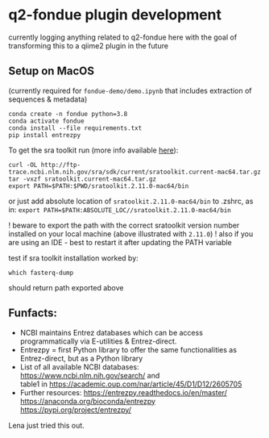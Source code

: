# q2-fondue plugin development
currently logging anything related to q2-fondue here with the goal of transforming this to a qiime2 plugin in the future

## Setup on MacOS
(currently required for `fondue-demo/demo.ipynb` that includes extraction of sequences & metadata)

````
conda create -n fondue python=3.8
conda activate fondue
conda install --file requirements.txt
pip install entrezpy
````

To get the sra toolkit run (more info available [here](https://github.com/ncbi/sra-tools/wiki/02.-Installing-SRA-Toolkit)): 
````
curl -OL http://ftp-trace.ncbi.nlm.nih.gov/sra/sdk/current/sratoolkit.current-mac64.tar.gz
tar -vxzf sratoolkit.current-mac64.tar.gz
export PATH=$PATH:$PWD/sratoolkit.2.11.0-mac64/bin
````
or just add absolute location of `sratoolkit.2.11.0-mac64/bin` to .zshrc, as in:
`export PATH=$PATH:ABSOLUTE_LOC//sratoolkit.2.11.0-mac64/bin`

! beware to export the path with the correct sratoolkit version number installed on your local machine (above illustrated with `2.11.0`)
! also if you are using an IDE - best to restart it after updating the PATH variable


test if sra toolkit installation worked by:
````
which fasterq-dump
````
should return path exported above


## Funfacts: 

* NCBI maintains Entrez databases which can be access programmatically via
E-utilities &  Entrez-direct.
* Entrezpy = first Python library to offer the same functionalities as Entrez-direct, but as a Python library
* List of all available NCBI databases: https://www.ncbi.nlm.nih.gov/search/ and  
table1 in https://academic.oup.com/nar/article/45/D1/D12/2605705
* Further resources:
https://entrezpy.readthedocs.io/en/master/
https://anaconda.org/bioconda/entrezpy 
https://pypi.org/project/entrezpy/ 


Lena just tried this out. 